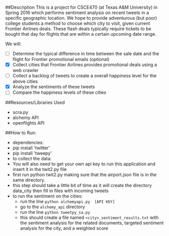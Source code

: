 ##Description
This is a project for CSCE470 (at Texas A&M University) in Spring 2016 which performs sentiment analysis on recent tweets in a specific geographic location. We hope to provide adventurous (but poor) college students a method to choose which city to visit, given current Frontier Airlines deals. These flash deals typically require tickets to be bought that day for flights that are within a certain upcoming date range.

We will:
- [ ] Determine the typical difference in time between the sale date and the flight for Frontier promotional emails (optional)
- [x] Collect cities that Frontier Airlines provides promotional deals using a web crawler 
- [ ] Collect a backlog of tweets to create a overall happiness level for the above cities
- [x] Analyze the sentiments of these tweets
- [ ] Compare the happiness levels of these cities
 
 ##Resources/Libraries Used
 - scra.py
 - alchemy API
 - openflights API


##How to Run:
- dependencies:
 - pip install 'twitter'
 - pip install 'tweepy'
- to collect the data:
 - You will also need to get your own api key to run this application and insert it in the twit2.py file
 - first run python twit2.py making sure that the airport.json file is in the same directory.
 - this step should take a little bit of time as it will create the directory data_city then fill in files with incoming   tweets
- to run the sentiment on the cities:
  - run the line `python alchemyapi.py  [API KEY]`   
  - go to the `alchemy_api` directory
  - run the line `python tweetpy_sa.py`
   - this should create a file named `<city>_sentiment_results.txt` with the sentiment analysis for the related documents, targeted sentiment analysis for the city, and a weighted score 
